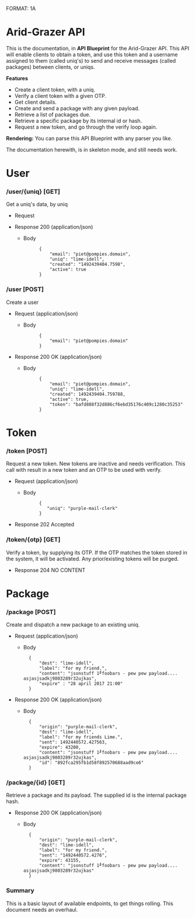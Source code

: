 FORMAT: 1A

# Arid-Grazer API
This is the documentation, in **API Blueprint** for the Arid-Grazer API.
This API will enable clients to obtain a token, and use this token and a username assigned to them 
(called uniq's) to send and receive messages (called packages) between clients, or uniqs.

**Features**
- Create a client token, with a uniq.
- Verify a client token with a given OTP.
- Get client details.
- Create and send a package with any given payload.
- Retrieve a list of packages due.
- Retrieve a specific package by its internal id or hash.
- Request a new token, and go through the verify loop again.

**Rendering:** You can parse this API Blueprint with any parser you like.

The documentation herewith, is in skeleton mode, and still needs work.

# User
### /user/{uniq} [GET]
Get a uniq's data, by uniq

+ Request

+ Response 200 (application/json)
    + Body

                {
                	"email": "piet@pompies.domain",
                	"uniq": "lime-idell",
                	"created": "1492439404.7598",
                	"active": true
                }

### /user [POST]
Create a user
+ Request (application/json)

    + Body
    
                {
                	"email": "piet@pompies.domain"
                }
    
+ Response 200 OK (application/json)
    + Body

                {
                	"email": "piet@pompies.domain",
                	"uniq": "lime-idell",
                	"created": 1492439404.759788,
                	"active": true,
                	"token": "bafd888f32d886cf6ebd35176c409c1280c35253"
                }

# Token
### /token [POST]
Request a new token. New tokens are inactive and needs verification. This call with result in a new token
and an OTP to be used with verify.
 
 + Request (application/json)
 
     + Body
     
                 {
                 	"uniq": "purple-mail-clerk"
                 }
     
 + Response 202 Accepted
 
### /token/{otp} [GET]
 Verify a token, by supplying its OTP. If the OTP matches the token stored in the system, it will be activated.
 Any prior/existing tokens will be purged.
 
  + Response 204 NO CONTENT
 
# Package
### /package [POST]
Create and dispatch a new package to an existing uniq.

+ Request (application/json)

    + Body
    
            {
                "dest": "lime-idell",
                "label": "for my friend.",
                "content": "jsonstuff 1╜foobars - pew pew payload.... asjasjsadkj9803289r32ujkas",
                "expire" : "28 april 2017 21:00"	
            }
            
+ Response 200 OK (application/json)

    + Body
            
            {
            	"origin": "purple-mail-clerk",
            	"dest": "lime-idell",
            	"label": "for my friends Lime.",
            	"sent": 1492440572.427563,
            	"expire": 43200,
            	"content": "jsonstuff 1╜foobars - pew pew payload.... asjasjsadkj9803289r32ujkas",
            	"id": "892fca295fb1d58f892570688aad9ce6"
            }

### /package/{id} [GET]
Retrieve a package and its payload. The supplied id is the internal package hash.

+ Response 200 OK (application/json)

    + Body
    
            {
                "origin": "purple-mail-clerk",
                "dest": "lime-idell",
                "label": "for my friend.",
                "sent": "1492440572.4276",
                "expire": 43155,
                "content": "jsonstuff 1╜foobars - pew pew payload.... asjasjsadkj9803289r32ujkas"
            }

### Summary
This is a basic layout of available endpoints, to get things rolling. This document needs an overhaul.
